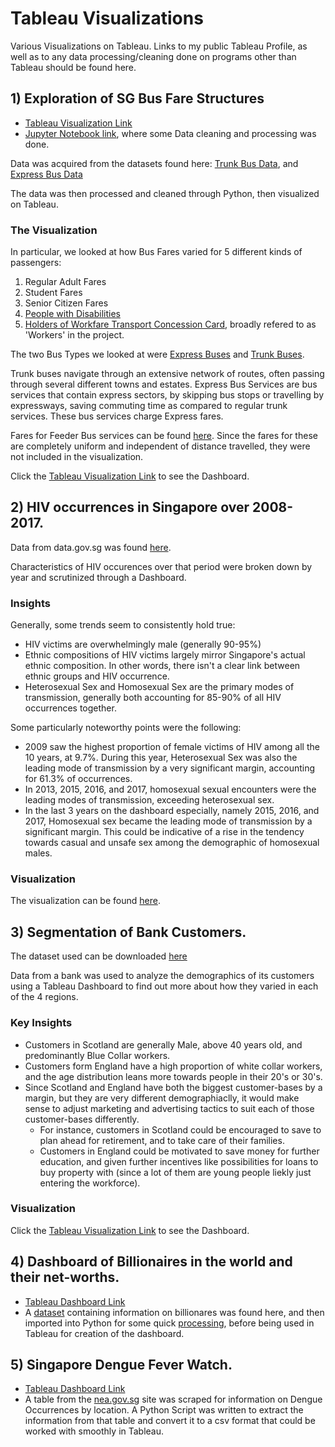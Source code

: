 # Tableau Visualizations
Various Visualizations on Tableau. Links to my public Tableau Profile, as well as to any data processing/cleaning done on programs other than Tableau should be found here.

## 1) Exploration of SG Bus Fare Structures

- [Tableau Visualization Link](https://public.tableau.com/profile/suyash2542#!/vizhome/ExplorationofSGBusFares/ExplorationofSGBusFares)
- [Jupyter Notebook link](https://github.com/SphericalSilver/Tableau-Visualizations/blob/master/SG%20Bus%20Exploration.ipynb),  where some Data cleaning and processing was done. 

Data was acquired from the datasets found here: [Trunk Bus Data](https://data.gov.sg/dataset/fare-structure-for-trunk-bus-services), and [Express Bus Data](https://data.gov.sg/dataset/fare-for-express-bus-services)

The data was then processed and cleaned through Python, then visualized on Tableau.

### The Visualization

In particular, we looked at how Bus Fares varied for 5 different kinds of passengers:
1. Regular Adult Fares
2. Student Fares
3. Senior Citizen Fares
4. [People with Disabilities](https://www.transitlink.com.sg/PSdetail.aspx?ty=art&Id=96)
5. [Holders of Workfare Transport Concession Card](https://www.transitlink.com.sg/PSdetail.aspx?ty=art&Id=95), broadly refered to as 'Workers' in the project.

The two Bus Types we looked at were [Express Buses](https://landtransportguru.net/express-bus-services/) and [Trunk Buses](https://www.mytransport.sg/content/mytransport/home/commuting/busservices.html#Trunk_Buses).

Trunk buses navigate through an extensive network of routes, often passing through several different towns and estates. Express Bus Services are bus services that contain express sectors, by skipping bus stops or travelling by expressways, saving commuting time as compared to regular trunk services. These bus services charge Express fares.

Fares for Feeder Bus services can be found [here](https://data.gov.sg/dataset/fare-for-feeder-bus-services). Since the fares for these are completely uniform and independent of distance travelled, they were not included in the visualization.

Click the [Tableau Visualization Link](https://public.tableau.com/profile/suyash2542#!/vizhome/ExplorationofSGBusFares/ExplorationofSGBusFares) to see the Dashboard.

## 2) HIV occurrences in Singapore over 2008-2017.

Data from data.gov.sg was found [here](https://data.gov.sg/dataset/hiv-notification-rate-per-million-population?resource_id=6a9550b5-3cf8-4f98-93c8-10368a133003). 

Characteristics of HIV occurences over that period were broken down by year and scrutinized through a Dashboard.

### Insights

Generally, some trends seem to consistently hold true:

- HIV victims are overwhelmingly male (generally 90-95%)
- Ethnic compositions of HIV victims largely mirror Singapore's actual ethnic composition. In other words, there isn't a clear link between ethnic groups and HIV occurrence.
- Heterosexual Sex and Homosexual Sex are the primary modes of transmission, generally both accounting for 85-90% of all HIV occurrences together.

Some particularly noteworthy points were the following:

- 2009 saw the highest proportion of female victims of HIV among all the 10 years, at 9.7%. During this year, Heterosexual Sex was also the leading mode of transmission by a very significant margin, accounting for 61.3% of occurrences.
- In 2013, 2015, 2016, and 2017, homosexual sexual encounters were the leading modes of transmission, exceeding heterosexual sex. 
- In the last 3 years on the dashboard especially, namely 2015, 2016, and 2017, Homosexual sex became the leading mode of transmission by a significant margin. This could be indicative of a rise in the tendency towards casual and unsafe sex among the demographic of homosexual males.


### Visualization

The visualization can be found [here](https://public.tableau.com/profile/suyash2542#!/vizhome/HIVOccurrencesSingapore/Dashboard1).


## 3) Segmentation of Bank Customers.

The dataset used can be downloaded [here](https://sds-platform-private.s3-us-east-2.amazonaws.com/uploads/P1-UK-Bank-Customers.csv)

Data from a bank was used to analyze the demographics of its customers using a Tableau Dashboard to find out more about how they varied in each of the 4 regions.

### Key Insights

- Customers in Scotland are generally Male, above 40 years old, and predominantly Blue Collar workers. 
- Customers form England have a high proportion of white collar workers, and the age distribution leans more towards people in their 20's or 30's.
- Since Scotland and England have both the biggest customer-bases by a margin, but they are very different demographiaclly, it would make sense to adjust marketing and advertising tactics to suit each of those customer-bases differently.
    - For instance, customers in Scotland could be encouraged to save to plan ahead for retirement, and to take care of their families.
    - Customers in England could be motivated to save money for further education, and given further incentives like possibilities for loans to buy property with (since a lot of them are young people liekly just entering the workforce).

### Visualization

Click the [Tableau Visualization Link](https://public.tableau.com/profile/suyash2542#!/vizhome/CustomerSegmentationDashboardStory/Story1) to see the Dashboard.

## 4) Dashboard of Billionaires in the world and their net-worths.

- [Tableau Dashboard Link](https://public.tableau.com/profile/suyash2542#!/vizhome/BillionaireCountbyYearandCountry/BillionaireCounts)
- A [dataset](https://www.piie.com/publications/working-papers/origins-superrich-billionaire-characteristics-database) containing information on billionares was found here, and then imported into Python for some quick [processing](https://github.com/SphericalSilver/Tableau-Visualizations/blob/master/Billionaires2.ipynb), before being used in Tableau for creation of the dashboard.

## 5) Singapore Dengue Fever Watch.

- [Tableau Dashboard Link](https://public.tableau.com/profile/suyash2542#!/vizhome/DengueFeverWatch/Dashboard1)
- A table from the [nea.gov.sg](https://www.nea.gov.sg/dengue-zika/dengue/dengue-clusters) site was scraped for information on Dengue Occurrences by location. A Python Script was written to extract the information from that table and convert it to a csv format that could be worked with smoothly in Tableau. 

